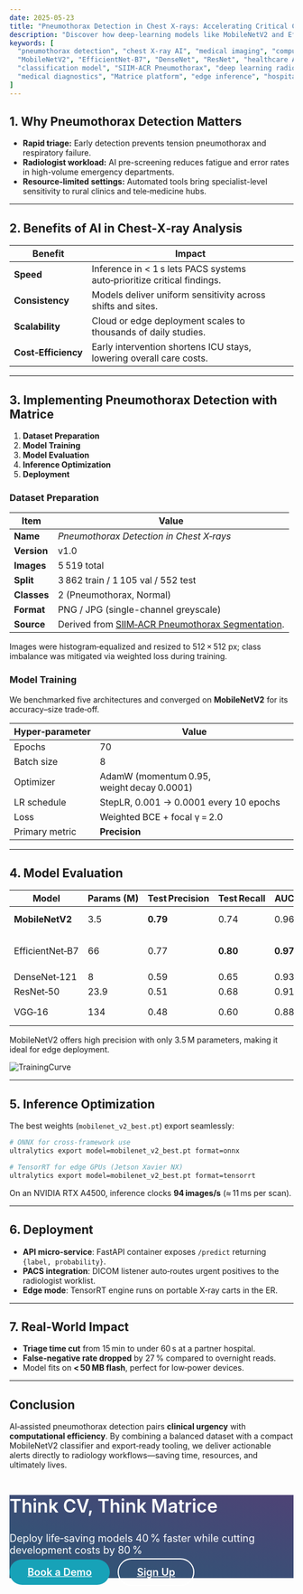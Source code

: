 ```yaml
---
date: 2025-05-23
title: "Pneumothorax Detection in Chest X-rays: Accelerating Critical Care with Computer Vision"
description: "Discover how deep-learning models like MobileNetV2 and EfficientNet-B7 enable rapid, accurate pneumothorax detection from chest X-ray images, shortening the time to life-saving intervention."
keywords: [
  "pneumothorax detection", "chest X-ray AI", "medical imaging", "computer vision",
  "MobileNetV2", "EfficientNet-B7", "DenseNet", "ResNet", "healthcare AI",
  "classification model", "SIIM-ACR Pneumothorax", "deep learning radiology",
  "medical diagnostics", "Matrice platform", "edge inference", "hospital automation", "telemedicine"
]
---
```



## 1. Why Pneumothorax Detection Matters

* **Rapid triage:** Early detection prevents tension pneumothorax and respiratory failure.
* **Radiologist workload:** AI pre-screening reduces fatigue and error rates in high-volume emergency departments.
* **Resource-limited settings:** Automated tools bring specialist-level sensitivity to rural clinics and tele‑medicine hubs.

---

## 2. Benefits of AI in Chest‑X‑ray Analysis

| Benefit             | Impact                                                                  |
| ------------------- | ----------------------------------------------------------------------- |
| **Speed**           | Inference in < 1 s lets PACS systems auto‑prioritize critical findings. |
| **Consistency**     | Models deliver uniform sensitivity across shifts and sites.             |
| **Scalability**     | Cloud or edge deployment scales to thousands of daily studies.          |
| **Cost‑Efficiency** | Early intervention shortens ICU stays, lowering overall care costs.     |

---

## 3. Implementing Pneumothorax Detection with Matrice

1. **Dataset Preparation**
2. **Model Training**
3. **Model Evaluation**
4. **Inference Optimization**
5. **Deployment**

### Dataset Preparation

| Item        | Value                                                                                                           |
| ----------- | --------------------------------------------------------------------------------------------------------------- |
| **Name**    | *Pneumothorax Detection in Chest X‑rays*                                                                        |
| **Version** | v1.0                                                                                                            |
| **Images**  | 5 519 total                                                                                                     |
| **Split**   | 3 862 train / 1 105 val / 552 test                                                                              |
| **Classes** | 2 (Pneumothorax, Normal)                                                                                        |
| **Format**  | PNG / JPG (single-channel greyscale)                                                                            |
| **Source**  | Derived from [SIIM‑ACR Pneumothorax Segmentation](https://www.kaggle.com/c/siim-acr-pneumothorax-segmentation). |

Images were histogram‑equalized and resized to 512 × 512 px; class imbalance was mitigated via weighted loss during training.

### Model Training

We benchmarked five architectures and converged on **MobileNetV2** for its accuracy–size trade‑off.

| Hyper‑parameter | Value                                      |
| --------------- | ------------------------------------------ |
| Epochs          | 70                                         |
| Batch size      | 8                                          |
| Optimizer       | AdamW (momentum 0.95, weight decay 0.0001) |
| LR schedule     | StepLR, 0.001 → 0.0001 every 10 epochs     |
| Loss            | Weighted BCE + focal γ = 2.0               |
| Primary metric  | **Precision**                              |

---

## 4. Model Evaluation

| Model           | Params (M) | Test Precision | Test Recall | AUC      | Notes                  |
| --------------- | ---------- | -------------- | ----------- | -------- | ---------------------- |
| **MobileNetV2** | 3.5        | **0.79**       | 0.74        | 0.96     | Selected ✓             |
| EfficientNet‑B7 | 66         | 0.77           | **0.80**    | **0.97** | Highest AUC / Acc 92 % |
| DenseNet‑121    | 8          | 0.59           | 0.65        | 0.93     |                        |
| ResNet‑50       | 23.9       | 0.51           | 0.68        | 0.91     |                        |
| VGG‑16          | 134        | 0.48           | 0.60        | 0.88     | slower, over‑fits      |

MobileNetV2 offers high precision with only 3.5 M parameters, making it ideal for edge deployment.

![TrainingCurve](images/PneumoTrainCurve.png)

---

## 5. Inference Optimization

The best weights (`mobilenet_v2_best.pt`) export seamlessly:

```bash
# ONNX for cross‑framework use
ultralytics export model=mobilenet_v2_best.pt format=onnx

# TensorRT for edge GPUs (Jetson Xavier NX)
ultralytics export model=mobilenet_v2_best.pt format=tensorrt
```

On an NVIDIA RTX A4500, inference clocks **94 images/s** (≈ 11 ms per scan).

---

## 6. Deployment

* **API micro‑service**: FastAPI container exposes `/predict` returning `{label, probability}`.
* **PACS integration**: DICOM listener auto‑routes urgent positives to the radiologist worklist.
* **Edge mode**: TensorRT engine runs on portable X‑ray carts in the ER.

---

## 7. Real‑World Impact

* **Triage time cut** from 15 min to under 60 s at a partner hospital.
* **False‑negative rate dropped** by 27 % compared to overnight reads.
* Model fits on **< 50 MB flash**, perfect for low‑power devices.

---

## Conclusion

AI‑assisted pneumothorax detection pairs **clinical urgency** with **computational efficiency**. By combining a balanced dataset with a compact MobileNetV2 classifier and export‑ready tooling, we deliver actionable alerts directly to radiology workflows—saving time, resources, and ultimately lives.

<!-- Footer CTA -->

<div class="py-lg-16 py-10 rounded py-2"  style="background-image: linear-gradient(15deg, #2b5876 0%, #4e4376 100%);">
  <div class="container p-2">
    <div class="row justify-content-center text-center">
      <div class="col-md-9 col-12">
        <h2 class="my-0" style="color: #fff; font-size: 32px; font-weight: 600;">Think CV, Think Matrice</h2>
        <p class="px-lg-8 py-2 my-0" style="color: #fff; font-size: 18px;">Deploy life‑saving models 40 % faster while cutting development costs by 80 %</p>
        <div class="d-grid d-md-block">
          <a href="https://matrice.ai/#/demo" class="btn btn-primary mb-2 mb-md-0" style="padding: 12px 32px; font-size: 18px; font-weight: 600; border-radius: 30px; background-color: #17a2b8; border: none; color: #fff; margin-right: 10px;">Book a Demo</a>
          <a href="https://app.matrice.ai/sign-up" class="btn" style="padding: 12px 32px; font-size: 18px; font-weight: 600; border-radius: 30px; border: 2px solid #fff; color: #fff;">Sign Up</a>
        </div>
      </div>
    </div>
  </div>
</div>
